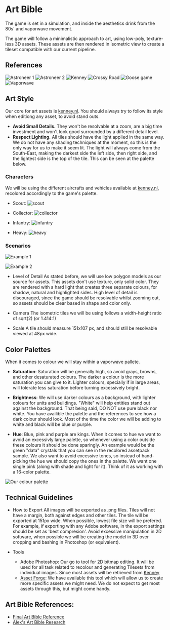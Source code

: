 # Art Bible

The game is set in a simulation, and inside the aesthetics drink from the 80s' and vaporwave movement.

The game will follow a minimalistic approach to art, using low-poly, texture-less 3D assets. These assets are then rendered in isometric view to create a tileset compatible with our current pipeline.


## References

![Astroneer 1](https://github.com/BarcinoLechiguino/Project-RTS/blob/master/Docs/Images/ArtBible/astroneer-ref1.jpg?raw=true)
![Astroneer 2](https://github.com/BarcinoLechiguino/Project-RTS/blob/master/Docs/Images/ArtBible/astroneer-ref2.jpg?raw=true)
![Kenney](https://github.com/BarcinoLechiguino/Project-RTS/blob/master/Docs/Images/ArtBible/kenney_ref.png?raw=true)
![Crossy Road](https://github.com/BarcinoLechiguino/Project-RTS/blob/master/Docs/Images/ArtBible/crossy-road_ref.jpg?raw=true)
![Goose game](https://github.com/BarcinoLechiguino/Project-RTS/blob/master/Docs/Images/ArtBible/untitled_goose_game_ref.jpg?raw=true)
![Vaporwave](https://github.com/BarcinoLechiguino/Project-RTS/blob/master/Docs/Images/ArtBible/vaporwave.jpg?raw=true)


## Art Style
Our core for art assets is [kenney.nl](https://kenney.nl/assets?q=3d). You should always try to follow its style when editiong any asset, to avoid stand outs.
- **Avoid Small Details.** They won't be resolvable at a zoom, are a big time investment and won't look good surrounded by a different detail level. 
- **Respect Lighting.** All tiles should have the light applied in the same way. We do not have any shading techniques at the moment, so this is the only way for us to make it seem lit. The light will always come from the South-East, making the darkest side the left side, then right side, and the lightest side is the top of the tile. This can be seen at the palette below.  

### Characters

We will be using the different aircrafts and vehicles available at [kenney.nl](https://kenney.nl/assets?q=3d), recolored accordingly to the game's palette.

- Scout:
![scout](https://github.com/BarcinoLechiguino/Project-RTS/blob/master/Docs/Images/ArtBible/Units/scout.png?raw=true)

- Collector:
![collector](https://github.com/BarcinoLechiguino/Project-RTS/blob/master/Docs/Images/ArtBible/Units/collector.png?raw=true)

- Infantry:
![infantry](https://github.com/BarcinoLechiguino/Project-RTS/blob/master/Docs/Images/ArtBible/Units/infantry.png?raw=true)

- Heavy:
![heavy](https://github.com/BarcinoLechiguino/Project-RTS/blob/master/Docs/Images/ArtBible/Units/heavy.png?raw=true)



### Scenarios
![Example 1](https://github.com/BarcinoLechiguino/Project-RTS/blob/master/Docs/Images/ArtBible/Sample_HD_1.png?raw=true)

![Example 2](https://github.com/BarcinoLechiguino/Project-RTS/blob/master/Docs/Images/ArtBible/Sample_HD_2.png?raw=true)


- Level of Detail
As stated before, we will use low polygon models as our source for assets. This assets don't use texture, only solid color. They are rendered with a hard light that creates three separate colours, for shadow, natural and highlighted sides. High level of detail is discouraged, since the game should be resolvable whilst zooming out, so assets should be clear based in shape and color only.

- Camera
The isometric tiles we will be using follows a width-height ratio of sqrt(2) (or 1.414:1)
- Scale
A tile should measure 151x107 px, and should still be resolvable viewed at 48px wide.

## Color Palettes
When it comes to colour we will stay within a vaporwave pallete.

- **Saturation**: Saturation will be generally high, so avoid grays, browns, and other desaturated colours. The darker a colour is the more saturation you can give to it. Lighter colours, specially if in large areas, will tolerate less saturation before turning excessively bright. 

- **Brightness**: We will use darker colours as a background, with lighter colours for units and buildings. "White" will help entities stand out against the background. That being said, DO NOT use pure black nor white. You have availible the palette and the references to see how a dark colour should look. Most of the time the color we will be adding to white and black will be blue or purple.

- **Hue**: Blue, pink and purple are kings. When it comes to hue we want to avoid an excessivly large palette, so whenever using a color outside these colours it should be done sparingly. An example would be the green "data" crystals that you can see in the recolored assetpack sample. We also want to avoid excessive tones, so instead of hand-picking the hue we should copy the ones in the palette. We want one single pink (along with shade and light for it). Think of it as working with a 16-color palette.  

![Our colour palette](https://github.com/BarcinoLechiguino/Project-RTS/blob/master/Docs/Images/ArtBible/palette_3.png?raw=true)

## Technical Guidelines
- How to Export
  All images will be exported as .png files. Tiles will not have a margin, both against edges and other tiles. The tile will be exported at 151px wide. When possible, lowest file size will be prefered. For example, if exporting with any Adobe software, in the export settings should be set as 'best compresion'. Avoid excessive manipulation in 2D software, when possible we will be creating the model in 3D over cropping and bashing in Photoshop (or equivalent).
  
- Tools
  - Adobe Photoshop: Our go to tool for 2D bitmap editing. It will be used for all task related to recolour and generating Tilesets from individual images. Since most assets will be retrieved from [Kenney](https://kenney.nl/) 
  - [Asset Forge](https://kenney.nl/tools/assetforge): We have available this tool which will allow us to create more specific assets we might need. We do not expect to get most assets through this, but might come handy.


## Art Bible References:
- [Final Art Bible Reference](https://github.com/DevCrumbs/Warcraft-II/wiki/6.-Art-Bible)
- [Alex's Art Bible Research](https://github.com/AlexLA99/Art-Bible/blob/master/docs/Art%20Bible.pdf)
